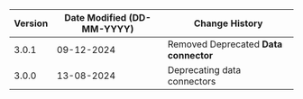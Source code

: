 | **Version** | **Date Modified (DD-MM-YYYY)** | **Change History**                                                                  |
|-------------|--------------------------------|-------------------------------------------------------------------------------------|
| 3.0.1       | 09-12-2024                     | Removed Deprecated **Data connector**                                               |
| 3.0.0       | 13-08-2024                     | Deprecating data connectors |